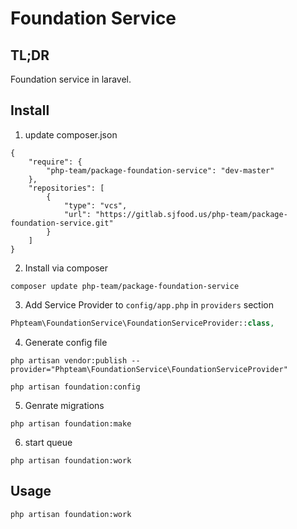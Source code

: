 Foundation Service
======================

TL;DR
-----
Foundation service in laravel.

Install
-------
1. update composer.json

```
{
    "require": {
        "php-team/package-foundation-service": "dev-master"
    },
    "repositories": [
        {
            "type": "vcs",
            "url": "https://gitlab.sjfood.us/php-team/package-foundation-service.git"
        }
    ]
}
```

2. Install via composer

```
composer update php-team/package-foundation-service
```

3. Add Service Provider to `config/app.php` in `providers` section

```php
Phpteam\FoundationService\FoundationServiceProvider::class,
```

4. Generate config file

```
php artisan vendor:publish --provider="Phpteam\FoundationService\FoundationServiceProvider"

php artisan foundation:config
```

5. Genrate migrations

```
php artisan foundation:make
```

6. start queue

```
php artisan foundation:work
```

Usage
-----

```
php artisan foundation:work
```
